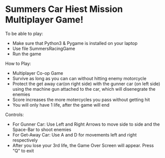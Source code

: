 # Summers Car Hiest Mission Multiplayer Game!

To be able to play:
- Make sure that Python3 & Pygame is installed on your laptop
- Use file SummersRacingGame
- Run the game


How to Play:
- Multiplayer Co-op Game
- Survive as long as you can can without hitting enemy motorcycle
- Protect the get away car(on right side) with the gunner car (on left side) using the machine gun attached to the car, which will disenegrate the enemies
- Score increases the more motercycles you pass without getting hit
- You will only have 1 life, after the game will end

Controls:

- For Gunner Car: Use Left and Right Arrows to move side to side and the Space-Bar to shoot enemies
- For Get-Away Car: Use A and D for movements left and right respectively
- After you lose your 3rd life, the Game Over Screen will appear. Press "Q" to exit
